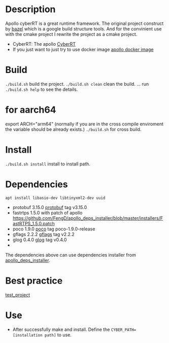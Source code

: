 # Description
Apollo cyberRT is a great runtime framework. The original project construct by [bazel](https://bazel.build/) which is a google build structure tools. And for the convinient use with the cmake project I rewrite the project as a cmake project.

* CyberRT: The apollo [CyberRT](https://github.com/ApolloAuto/apollo/tree/master/cyber)
* If you just want to just try to use docker image [apollo docker image](https://hub.docker.com/r/apolloauto/apollo/tags)

# Build
`./build.sh` build the project.
`./build.sh clean` clean the build.
...
run `./build.sh help` to see the details.

# for aarch64
export ARCH="arm64" (normally if you are in the cross compile enviroment the variable should be already exists.)
`./build.sh` for cross build.

# Install
`./build.sh install` install to install path.

# Dependencies

``` shell
apt install libasio-dev libtinyxml2-dev uuid
```
* protobuf 3.15.0 [protobuf](https://github.com/protocolbuffers/protobuf.git) tag v3.15.0
* fastrtps 1.5.0 with patch of apollo https://github.com/FengD/apollo_deps_installer/blob/master/installers/FastRTPS_1.5.0.patch
* poco 1.9.0 [poco](https://github.com/pocoproject/poco) tag poco-1.9.0-release
* gflags 2.2.2 [gflags](https://github.com/gflags/gflags) tag v2.2.2
* glog 0.4.0 [glog](https://github.com/google/glog) tag v0.4.0
* 
The dependencies above can use dependencies installer from [apollo_deps_installer](https://github.com/FengD/apollo_deps_installer).

# Best practice
[test_project](https://github.com/FengD/apollo_cyber_test)

# Use
* After successfully make and install. Define the `CYBER_PATH=[installation path]` to use.
